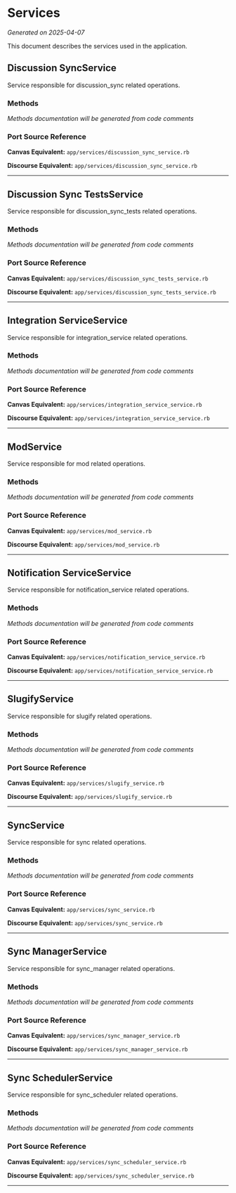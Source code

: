 # Services

*Generated on 2025-04-07*

This document describes the services used in the application.

## Discussion SyncService

Service responsible for discussion_sync related operations.

### Methods

*Methods documentation will be generated from code comments*

### Port Source Reference

**Canvas Equivalent:** `app/services/discussion_sync_service.rb`

**Discourse Equivalent:** `app/services/discussion_sync_service.rb`

---

## Discussion Sync TestsService

Service responsible for discussion_sync_tests related operations.

### Methods

*Methods documentation will be generated from code comments*

### Port Source Reference

**Canvas Equivalent:** `app/services/discussion_sync_tests_service.rb`

**Discourse Equivalent:** `app/services/discussion_sync_tests_service.rb`

---

## Integration ServiceService

Service responsible for integration_service related operations.

### Methods

*Methods documentation will be generated from code comments*

### Port Source Reference

**Canvas Equivalent:** `app/services/integration_service_service.rb`

**Discourse Equivalent:** `app/services/integration_service_service.rb`

---

## ModService

Service responsible for mod related operations.

### Methods

*Methods documentation will be generated from code comments*

### Port Source Reference

**Canvas Equivalent:** `app/services/mod_service.rb`

**Discourse Equivalent:** `app/services/mod_service.rb`

---

## Notification ServiceService

Service responsible for notification_service related operations.

### Methods

*Methods documentation will be generated from code comments*

### Port Source Reference

**Canvas Equivalent:** `app/services/notification_service_service.rb`

**Discourse Equivalent:** `app/services/notification_service_service.rb`

---

## SlugifyService

Service responsible for slugify related operations.

### Methods

*Methods documentation will be generated from code comments*

### Port Source Reference

**Canvas Equivalent:** `app/services/slugify_service.rb`

**Discourse Equivalent:** `app/services/slugify_service.rb`

---

## SyncService

Service responsible for sync related operations.

### Methods

*Methods documentation will be generated from code comments*

### Port Source Reference

**Canvas Equivalent:** `app/services/sync_service.rb`

**Discourse Equivalent:** `app/services/sync_service.rb`

---

## Sync ManagerService

Service responsible for sync_manager related operations.

### Methods

*Methods documentation will be generated from code comments*

### Port Source Reference

**Canvas Equivalent:** `app/services/sync_manager_service.rb`

**Discourse Equivalent:** `app/services/sync_manager_service.rb`

---

## Sync SchedulerService

Service responsible for sync_scheduler related operations.

### Methods

*Methods documentation will be generated from code comments*

### Port Source Reference

**Canvas Equivalent:** `app/services/sync_scheduler_service.rb`

**Discourse Equivalent:** `app/services/sync_scheduler_service.rb`

---

